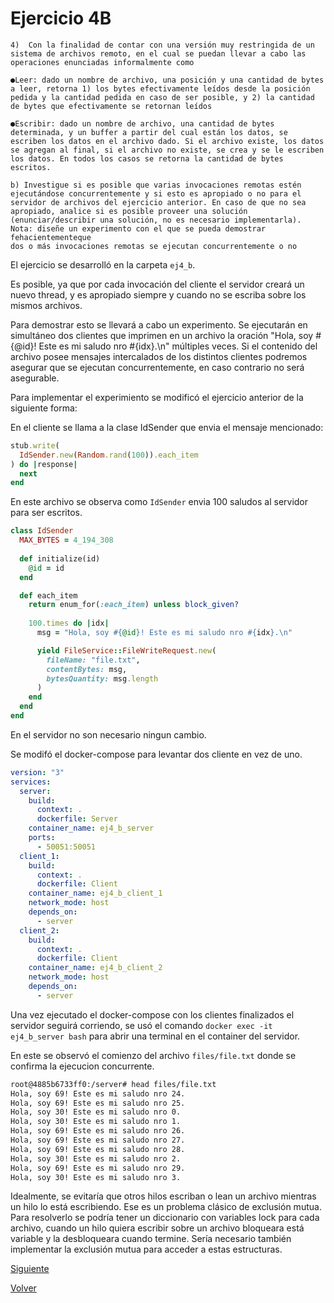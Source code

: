# Ejercicio 4B
```
4)  Con la finalidad de contar con una versión muy restringida de un sistema de archivos remoto, en el cual se puedan llevar a cabo las operaciones enunciadas informalmente como

●Leer: dado un nombre de archivo, una posición y una cantidad de bytes a leer, retorna 1) los bytes efectivamente leídos desde la posición pedida y la cantidad pedida en caso de ser posible, y 2) la cantidad de bytes que efectivamente se retornan leídos

●Escribir: dado un nombre de archivo, una cantidad de bytes determinada, y un buffer a partir del cual están los datos, se escriben los datos en el archivo dado. Si el archivo existe, los datos se agregan al final, si el archivo no existe, se crea y se le escriben los datos. En todos los casos se retorna la cantidad de bytes escritos.

b) Investigue si es posible que varias invocaciones remotas estén ejecutándose concurrentemente y si esto es apropiado o no para el servidor de archivos del ejercicio anterior. En caso de que no sea apropiado, analice si es posible proveer una solución (enunciar/describir una solución, no es necesario implementarla).
Nota: diseñe un experimento con el que se pueda demostrar fehacientementeque
dos o más invocaciones remotas se ejecutan concurrentemente o no
```
El ejercicio se desarrolló en la carpeta `ej4_b`.

Es posible, ya que por cada invocación del cliente el servidor creará un nuevo thread, y es apropiado siempre y cuando no se escriba sobre los mismos archivos.

Para demostrar esto se llevará a cabo un experimento.
Se ejecutarán en simultáneo dos clientes que imprimen en un archivo la oración "Hola, soy #{@id}! Este es mi saludo nro #{idx}.\n" múltiples veces.
Si el contenido del archivo posee mensajes intercalados de los distintos clientes podremos asegurar que se ejecutan concurrentemente, en caso contrario no será asegurable.

Para implementar el experimiento se modificó el ejercicio anterior de la siguiente forma:

En el cliente se llama a la clase IdSender que envia el mensaje mencionado:
```ruby
stub.write(
  IdSender.new(Random.rand(100)).each_item
) do |response|
  next
end
```

En este archivo se observa como `IdSender` envia 100 saludos al servidor para ser escritos.
```ruby
class IdSender
  MAX_BYTES = 4_194_308
  
  def initialize(id)
    @id = id
  end

  def each_item
    return enum_for(:each_item) unless block_given?
    
    100.times do |idx|
      msg = "Hola, soy #{@id}! Este es mi saludo nro #{idx}.\n"

      yield FileService::FileWriteRequest.new(
        fileName: "file.txt",
        contentBytes: msg,
        bytesQuantity: msg.length
      )
    end
  end
end
```

En el servidor no son necesario ningun cambio.

Se modifó el docker-compose para levantar dos cliente en vez de uno.

```yml
version: "3"
services:
  server:
    build:
      context: .
      dockerfile: Server
    container_name: ej4_b_server
    ports:
      - 50051:50051
  client_1:
    build:
      context: .
      dockerfile: Client
    container_name: ej4_b_client_1
    network_mode: host
    depends_on: 
      - server
  client_2:
    build:
      context: .
      dockerfile: Client
    container_name: ej4_b_client_2
    network_mode: host
    depends_on: 
      - server
```

Una vez ejecutado el docker-compose con los clientes finalizados el servidor seguirá corriendo, se usó el comando `docker exec -it ej4_b_server bash` para abrir una terminal en el container del servidor.

En este se observó el comienzo del archivo `files/file.txt` donde se confirma la ejecucion concurrente.
```bash
root@4885b6733ff0:/server# head files/file.txt
Hola, soy 69! Este es mi saludo nro 24.
Hola, soy 69! Este es mi saludo nro 25.
Hola, soy 30! Este es mi saludo nro 0.
Hola, soy 30! Este es mi saludo nro 1.
Hola, soy 69! Este es mi saludo nro 26.
Hola, soy 69! Este es mi saludo nro 27.
Hola, soy 69! Este es mi saludo nro 28.
Hola, soy 30! Este es mi saludo nro 2.
Hola, soy 69! Este es mi saludo nro 29.
Hola, soy 30! Este es mi saludo nro 3.
```

Idealmente, se evitaría que otros hilos escriban o lean un archivo mientras un hilo lo está escribiendo.
Ese es un problema clásico de exclusión mutua.
Para resolverlo se podría tener un diccionario con variables lock para cada archivo, cuando un hilo quiera escribir sobre un archivo bloqueara está variable y la desbloqueara cuando termine.
Sería necesario también implementar la exclusión mutua para acceder a estas estructuras.

[Siguiente](ej4_a.md)

[Volver](../../README.md)